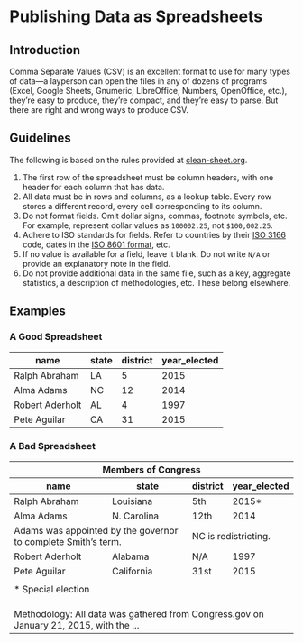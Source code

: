 # Publishing Data as Spreadsheets

## Introduction

Comma Separate Values (CSV) is an excellent format to use for many types of data—a layperson can open the files in any of dozens of programs (Excel, Google Sheets, Gnumeric, LibreOffice, Numbers, OpenOffice, etc.), they’re easy to produce, they’re compact, and they’re easy to parse. But there are right and wrong ways to produce CSV.

## Guidelines

The following is based on the rules provided at [clean-sheet.org](http://www.clean-sheet.org/).

1. The first row of the spreadsheet must be column headers, with one header for each column that has data.
1. All data must be in rows and columns, as a lookup table. Every row stores a different record, every cell corresponding to its column.
1. Do not format fields. Omit dollar signs, commas, footnote symbols, etc. For example, represent dollar values as `100002.25`, not `$100,002.25`.
1. Adhere to ISO standards for fields. Refer to countries by their [ISO 3166](https://en.wikipedia.org/wiki/ISO_3166) code, dates in the [ISO 8601 format](https://en.wikipedia.org/wiki/ISO_8601), etc.
1. If no value is available for a field, leave it blank. Do not write `N/A` or provide an explanatory note in the field.
1. Do not provide additional data in the same file, such as a key, aggregate statistics, a description of methodologies, etc. These belong elsewhere.

## Examples

### A Good Spreadsheet

<table>
<thead>
<tr><th>name</th><th>state</th><th>district</th><th>year_elected</th></tr>
</thead>
<tbody>
<tr><td>Ralph Abraham</td><td>LA</td><td>5</td><td>2015</td></tr>
<tr><td>Alma Adams</td><td>NC</td><td>12</td><td>2014</td></tr>
<tr><td>Robert Aderholt</td><td>AL</td><td>4</td><td>1997</td></tr>
<tr><td>Pete Aguilar</td><td>CA</td><td>31</td><td>2015</td></tr>
</tbody>
</table>

### A Bad Spreadsheet

<table>
<thead>
<tr><th colspan="4">Members of Congress</th></tr>
<tr><th>name</th><th>state</th><th>district</th><th>year_elected</th></tr>
</thead>
<tbody>
<tr><td>Ralph Abraham</td><td>Louisiana</td><td>5th</td><td>2015*</td></tr>
<tr><td>Alma Adams</td><td>N. Carolina</td><td>12th</td><td>2014</td></tr>
<tr><td colspan="2">Adams was appointed by the governor to complete Smith’s term.</td><td colspan="2">NC is redistricting.</td>
<tr><td>Robert Aderholt</td><td>Alabama</td><td>N/A</td><td>1997</td></tr>
<tr><td>Pete Aguilar</td><td>California</td><td>31st</td><td>2015</td></tr>
<tr><td></td><td></td><td></td><td></td></tr>
<tr><td colspan="4">* Special election</td></tr>
<tr><td></td><td></td><td></td><td></td></tr>
<tr><td></td><td></td><td></td><td></td></tr>
<tr><td></td><td></td><td></td><td></td></tr>
<tr><td colspan="4">Methodology: All data was gathered from Congress.gov on January 21, 2015, with the ...</td></tr>
</tbody>
</table>

